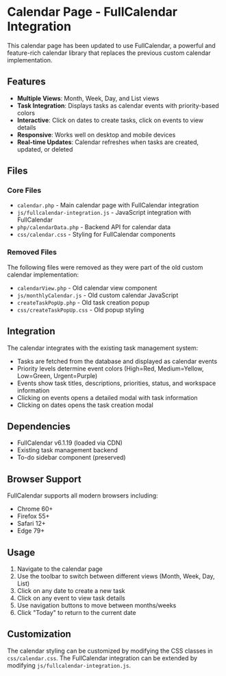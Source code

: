 # Calendar Page - FullCalendar Integration

This calendar page has been updated to use FullCalendar, a powerful and feature-rich calendar library that replaces the previous custom calendar implementation.

## Features

- **Multiple Views**: Month, Week, Day, and List views
- **Task Integration**: Displays tasks as calendar events with priority-based colors
- **Interactive**: Click on dates to create tasks, click on events to view details
- **Responsive**: Works well on desktop and mobile devices
- **Real-time Updates**: Calendar refreshes when tasks are created, updated, or deleted

## Files

### Core Files
- `calendar.php` - Main calendar page with FullCalendar integration
- `js/fullcalendar-integration.js` - JavaScript integration with FullCalendar
- `php/calendarData.php` - Backend API for calendar data
- `css/calendar.css` - Styling for FullCalendar components

### Removed Files
The following files were removed as they were part of the old custom calendar implementation:
- `calendarView.php` - Old calendar view component
- `js/monthlyCalendar.js` - Old custom calendar JavaScript
- `createTaskPopUp.php` - Old task creation popup
- `css/createTaskPopUp.css` - Old popup styling

## Integration

The calendar integrates with the existing task management system:
- Tasks are fetched from the database and displayed as calendar events
- Priority levels determine event colors (High=Red, Medium=Yellow, Low=Green, Urgent=Purple)
- Events show task titles, descriptions, priorities, status, and workspace information
- Clicking on events opens a detailed modal with task information
- Clicking on dates opens the task creation modal

## Dependencies

- FullCalendar v6.1.19 (loaded via CDN)
- Existing task management backend
- To-do sidebar component (preserved)

## Browser Support

FullCalendar supports all modern browsers including:
- Chrome 60+
- Firefox 55+
- Safari 12+
- Edge 79+

## Usage

1. Navigate to the calendar page
2. Use the toolbar to switch between different views (Month, Week, Day, List)
3. Click on any date to create a new task
4. Click on any event to view task details
5. Use navigation buttons to move between months/weeks
6. Click "Today" to return to the current date

## Customization

The calendar styling can be customized by modifying the CSS classes in `css/calendar.css`. The FullCalendar integration can be extended by modifying `js/fullcalendar-integration.js`.

